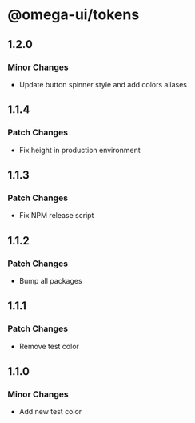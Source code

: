 # @omega-ui/tokens

## 1.2.0

### Minor Changes

- Update button spinner style and add colors aliases

## 1.1.4

### Patch Changes

- Fix height in production environment

## 1.1.3

### Patch Changes

- Fix NPM release script

## 1.1.2

### Patch Changes

- Bump all packages

## 1.1.1

### Patch Changes

- Remove test color

## 1.1.0

### Minor Changes

- Add new test color
